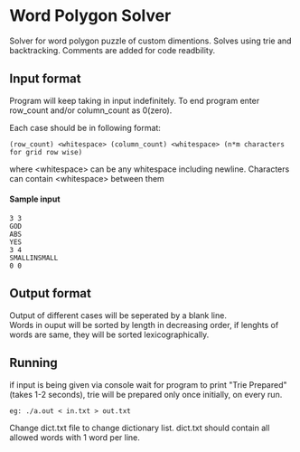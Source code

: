 Word Polygon Solver
=====================

Solver for word polygon puzzle of custom dimentions.
Solves using trie and backtracking.
Comments are added for code readbility.

Input format
-------------
Program will keep taking in input indefinitely.
To end program enter row_count and/or column_count as 0(zero).

Each case should be in following format:

	(row_count) <whitespace> (column_count) <whitespace> (n*m characters for grid row wise)

where \<whitespace\> can be any whitespace including newline. Characters can contain \<whitespace\> between them<br>

#### Sample input ####
	3 3
	GOD
	ABS
	YES
	3 4
	SMALLINSMALL
	0 0

Output format
--------------
Output of different cases will be seperated by a blank line.<br>
Words in ouput will be sorted by length in decreasing order, if lenghts of words are same, they will be sorted lexicographically.

Running
--------
if input is being given via console wait for program to print "Trie Prepared" (takes 1-2 seconds), trie will be prepared only once initially, on every run.<br>

	eg: ./a.out < in.txt > out.txt

Change dict.txt file to change dictionary list. dict.txt should contain all allowed words with 1 word per line.
